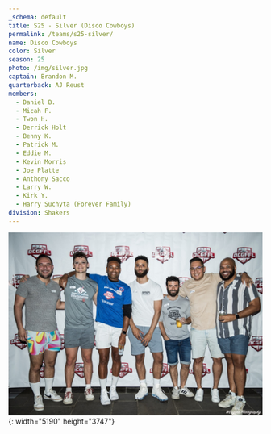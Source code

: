 ```yaml
---
_schema: default
title: S25 - Silver (Disco Cowboys)
permalink: /teams/s25-silver/
name: Disco Cowboys
color: Silver
season: 25
photo: /img/silver.jpg
captain: Brandon M.
quarterback: AJ Reust
members:
  - Daniel B.
  - Micah F.
  - Twon H.
  - Derrick Holt
  - Benny K.
  - Patrick M.
  - Eddie M.
  - Kevin Morris
  - Joe Platte
  - Anthony Sacco
  - Larry W.
  - Kirk Y.
  - Harry Suchyta (Forever Family)
division: Shakers
---
```

![](/img/silver.jpg){: width="5190" height="3747"}
